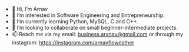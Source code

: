 - 👋 Hi, I’m Arnav
- 👀 I’m interested in Software Engineering and Entrepreneurship.
- 🌱 I’m currently learning Python, MySQL, C and C++.
- 💞️ I’m looking to collaborate on small beginner-intermediate projects.
- 📫 Reach me via my email: business.arxnav@gmail.com or through my instagram: https://instagram.com/arnavfloweather
